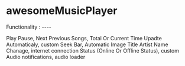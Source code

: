 # awesomeMusicPlayer

Functionality : ----

Play Pause,
Next Previous Songs,
Total Or Current Time Upadte Automaticaly,
custom Seek Bar,
Automatic Image Title Artist Name Chanage,
internet connection Status (Online Or Offline Status),
custom Audio notifications,
audio loader
